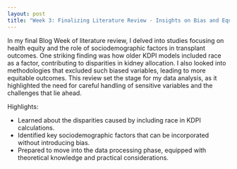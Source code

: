 ```yaml
---
layout: post
title: "Week 3: Finalizing Literature Review - Insights on Bias and Equity in Transplants"
---
```


In my final Blog Week of literature review, I delved into studies focusing on health equity and the role of sociodemographic factors in transplant outcomes. One striking finding was how older KDPI models included race as a factor, contributing to disparities in kidney allocation. I also looked into methodologies that excluded such biased variables, leading to more equitable outcomes. This review set the stage for my data analysis, as it highlighted the need for careful handling of sensitive variables and the challenges that lie ahead.

Highlights:
- Learned about the disparities caused by including race in KDPI calculations.
- Identified key sociodemographic factors that can be incorporated without introducing bias.
- Prepared to move into the data processing phase, equipped with theoretical knowledge and practical considerations.
